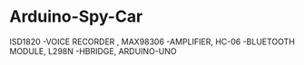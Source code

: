 # Arduino-Spy-Car
ISD1820 -VOICE RECORDER , MAX98306 -AMPLIFIER, HC-06 -BLUETOOTH MODULE, L298N -HBRIDGE, ARDUINO-UNO
